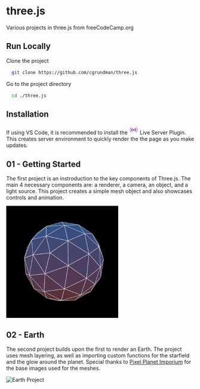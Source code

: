 # three.js
Various projects in three.js from freeCodeCamp.org
    
## Run Locally

Clone the project

```bash
  git clone https://github.com/cgrundman/three.js
```

Go to the project directory

```bash
  cd ./three.js
```

## Installation

If using VS Code, it is recommended to install the <img src="https://github.com/cgrundman/three.js/blob/main/images/live_server_extension_logo.Default" alt="Live Server" width="25"/> Live Server Plugin. This creates server environment to quickly render the the page as you make updates.

## 01 - Getting Started

The first project is an instroduction to the key components of Three.js. The main 4 necessary components are: a renderer, a camera, an object, and a light source. This project creates a simple mesh object and also showcases controls and animation. 

<img src="https://github.com/cgrundman/three.js/blob/main/images/getting_started.gif" alt="Getting Started Project" width="300"/>

## 02 - Earth

The second project builds upon the first to render an Earth. The project uses mesh layering, as well as importing custom functions for the starfield and the glow around the planet. Special thanks to [Pixel Planet Imporium](https://planetpixelemporium.com/) for the base images used for the meshes. 

<img src="https://github.com/cgrundman/three.js/blob/main/images/earth.gif" alt="Earth Project" width="300"/>
